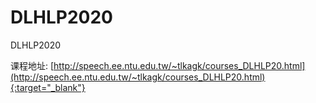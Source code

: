 # DLHLP2020
DLHLP2020

课程地址: [http://speech.ee.ntu.edu.tw/~tlkagk/courses_DLHLP20.html](http://speech.ee.ntu.edu.tw/~tlkagk/courses_DLHLP20.html){:target="_blank"}
